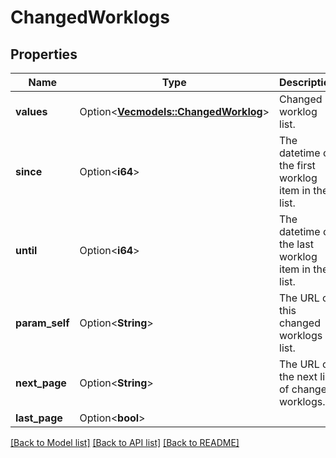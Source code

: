 # ChangedWorklogs

## Properties

Name | Type | Description | Notes
------------ | ------------- | ------------- | -------------
**values** | Option<[**Vec<models::ChangedWorklog>**](ChangedWorklog.md)> | Changed worklog list. | [optional][readonly]
**since** | Option<**i64**> | The datetime of the first worklog item in the list. | [optional][readonly]
**until** | Option<**i64**> | The datetime of the last worklog item in the list. | [optional][readonly]
**param_self** | Option<**String**> | The URL of this changed worklogs list. | [optional][readonly]
**next_page** | Option<**String**> | The URL of the next list of changed worklogs. | [optional][readonly]
**last_page** | Option<**bool**> |  | [optional]

[[Back to Model list]](../README.md#documentation-for-models) [[Back to API list]](../README.md#documentation-for-api-endpoints) [[Back to README]](../README.md)


